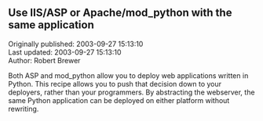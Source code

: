 ## Use IIS/ASP or Apache/mod_python with the same application  
Originally published: 2003-09-27 15:13:10  
Last updated: 2003-09-27 15:13:10  
Author: Robert Brewer  
  
Both ASP and mod_python allow you to deploy web applications written in Python. This recipe allows you to push that decision down to your deployers, rather than your programmers. By abstracting the webserver, the same Python application can be deployed on either platform without rewriting.